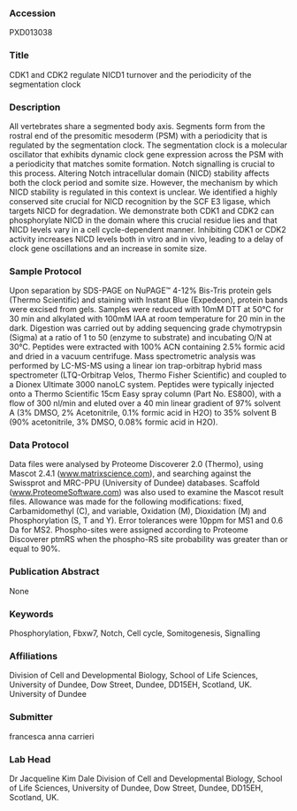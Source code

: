 ### Accession
PXD013038

### Title
CDK1 and CDK2 regulate NICD1 turnover  and the periodicity of the segmentation clock

### Description
All vertebrates share a segmented body axis. Segments form from the rostral end of the presomitic mesoderm (PSM) with a periodicity that is regulated by the segmentation clock. The segmentation clock is a molecular oscillator that exhibits dynamic clock gene expression across the PSM with a periodicity that matches somite formation. Notch signalling is crucial to this process. Altering Notch intracellular domain (NICD) stability affects both the clock period and somite size. However, the mechanism by which NICD stability is regulated in this context is unclear. We identified a highly conserved site crucial for NICD recognition by the SCF E3 ligase, which targets NICD for degradation. We demonstrate both CDK1 and CDK2 can phosphorylate NICD in the domain where this crucial residue lies and that NICD levels vary in a cell cycle-dependent manner. Inhibiting CDK1 or CDK2 activity increases NICD levels both in vitro and in vivo, leading to a delay of clock gene oscillations and an increase in somite size.

### Sample Protocol
Upon separation by SDS-PAGE on NuPAGE™ 4-12% Bis-Tris protein gels (Thermo Scientific) and staining with Instant Blue (Expedeon), protein bands were excised from gels. Samples were reduced with 10mM DTT at 50°C for 30 min and alkylated with 100mM IAA at room temperature for 20 min in the dark. Digestion was carried out by adding sequencing grade chymotrypsin (Sigma) at a ratio of 1 to 50 (enzyme to substrate) and incubating O/N at 30°C. Peptides were extracted with 100% ACN containing 2.5% formic acid and dried in a vacuum centrifuge. Mass spectrometric analysis was performed by LC-MS-MS using a linear ion trap-orbitrap hybrid mass spectrometer (LTQ-Orbitrap Velos, Thermo Fisher Scientific) and coupled to a Dionex Ultimate 3000 nanoLC system. Peptides were typically injected onto a Thermo Scientific 15cm Easy spray column (Part No. ES800), with a flow of 300 nl/min and eluted over a 40 min linear gradient of 97% solvent A (3% DMSO, 2% Acetonitrile, 0.1% formic acid in H2O) to 35% solvent B (90% acetonitrile, 3% DMSO, 0.08% formic acid in H2O).

### Data Protocol
Data files were analysed by Proteome Discoverer 2.0 (Thermo), using Mascot 2.4.1 (www.matrixscience.com), and searching against the Swissprot and MRC-PPU (University of Dundee) databases. Scaffold (www.ProteomeSoftware.com) was also used to examine the Mascot result files. Allowance was made for the following modifications: fixed, Carbamidomethyl (C), and variable, Oxidation (M), Dioxidation (M) and Phosphorylation (S, T and Y). Error tolerances were 10ppm for MS1 and 0.6 Da for MS2. Phospho-sites were assigned according to Proteome Discoverer ptmRS when the phospho-RS site probability was greater than or equal to 90%.

### Publication Abstract
None

### Keywords
Phosphorylation, Fbxw7, Notch, Cell cycle, Somitogenesis, Signalling

### Affiliations
Division of Cell and Developmental Biology, School of Life Sciences, University of Dundee, Dow Street, Dundee, DD15EH, Scotland, UK.
University of Dundee

### Submitter
francesca anna carrieri

### Lab Head
Dr Jacqueline Kim Dale
Division of Cell and Developmental Biology, School of Life Sciences, University of Dundee, Dow Street, Dundee, DD15EH, Scotland, UK.


